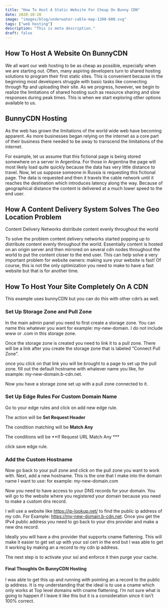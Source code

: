 ```yaml
---
title: "How To Host A Static Website For Cheap On Bunny CDN"
date: 2020-10-28
image: "images/blog/underwater-cable-map-1200-600.svg"
tags: ["web hosting"]
description: "This is meta description."
draft: false
---
```


## How To Host A Website On BunnyCDN

We all want our web hosting to be as cheap as possible, especially when we are starting out. Often, many aspiring developers turn to shared hosting solutions to program their first static sites. This is convenient because in the beginning most developers struggle with basic tasks like connecting through ftp and uploading their site. As we progress, however, we begin to realize the limitations of shared hosting such as resource sharing and slow responses during peak times. This is when we start exploring other options available to us.

## BunnyCDN Hosting

As the web has grown the limitations of the world wide web have becoming apparent. As more businesses began relying on the internet as a core part of their business there needed to be away to transcend the limitations of the internet.


For example, let us assume that this fictional page is being stored somewhere on a server in Argentina. For those in Argentina the page will most likely load quite quickly because the data has very little distance to travel. Now, let us suppose someone in Russia is requesting this fictional page. The data is requested and then it travels the cable network until it reaches the destination which introduces latency along the way. Because of geographical distance the content is delivered at a much lower speed to the end user.

## How A Content Delivery System Solves The Geo Location Problem

Content Delivery Networks distribute content evenly throughout the world

To solve the problem content delivery networks started popping up to distribute content evenly throughout the world. Essentially content is hosted on an origin server and then mirrored on several cdn nodes throughout the world to put the content closer to the end user. This can help solve a very important problem for website owners: making sure your website is fast! Of course, this is not the only optimization you need to make to have a fast website but that is for another time.

## How To Host Your Site Completely On A CDN

This example uses bunnyCDN but you can do this with other cdn’s as well.

### Set Up Storage Zone and Pull Zone

In the main admin panel you need to first create a storage zone. You can name this whatever you want for example: my-new-domain. I do not include www or .com in this storage zone.

Once the storage zone is created you need to link it to a pull zone. There will be a link after you create the storage zone that is labeled “Connect Pull Zone”.

once you click on that link you will be brought to a page to set up the pull zone. fill out the default hostname with whatever name you like, for example: my-new-domain.b-cdn.net.

Now you have a storage zone set up with a pull zone connected to it.

### Set Up Edge Rules For Custom Domain Name

Go to your edge rules and click on add new edge rule.

The action will be **Set Request Header**

The condition matching will be **Match Any**

The conditions will be **If Request URL Match Any ***

click save edge rule.

### Add the Custom Hostname

Now go back to your pull zone and click on the pull zone you want to work with. Next, add a new hostname. This is the one that I make into the domain name I want to use: for example: my-new-domain.com

Now you need to have access to your DNS records for your domain. You will go to the website where you registered your domain because you need to make a custom dns record.

I will use a website like https://ip-lookup.net/ to find the public ip address of my cdn. For Example: https://my-new-domain.b-cdn.net. Once you get the IPv4 public address you need to go back to your dns provider and make a new dns record.

Ideally you will have a dns provider that supports cname flattening. This will make it easier to get set up with your ssl cert in the end but I was able to get it working by making an a record to my cdn ip address.

The next step is to activate your ssl and enforce it then purge your cache.

#### Final Thoughts On BunnyCDN Hosting

I was able to get this up and running with pointing an a record to the public ip address. It is my understanding that the ideal is to use a cname which only works at Top level domains with cname flattening. I’m not sure what is going to happen if I leave it like this but it is a consideration since it isn’t 100% correct.